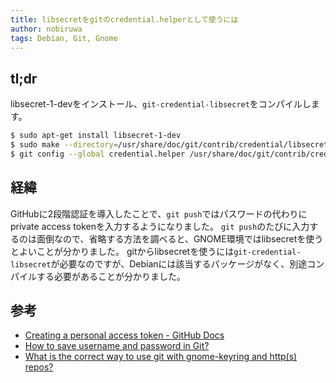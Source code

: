 ```yaml
---
title: libsecretをgitのcredential.helperとして使うには
author: nobiruwa
tags: Debian, Git, Gnome
---
```


## tl;dr

libsecret-1-devをインストール、`git-credential-libsecret`をコンパイルします。

```bash
$ sudo apt-get install libsecret-1-dev
$ sudo make --directory=/usr/share/doc/git/contrib/credential/libsecret
$ git config --global credential.helper /usr/share/doc/git/contrib/credential/libsecret/git-credential-libsecret
```

## 経緯

GitHubに2段階認証を導入したことで、`git push`ではパスワードの代わりにprivate access tokenを入力するようになりました。
`git push`のたびに入力するのは面倒なので、省略する方法を調べると、GNOME環境ではlibsecretを使うとよいことが分かりました。
gitからlibsecretを使うには`git-credential-libsecret`が必要なのですが、Debianには該当するパッケージがなく、別途コンパイルする必要があることが分かりました。

## 参考

- [Creating a personal access token - GitHub Docs](https://docs.github.com/en/github/authenticating-to-github/creating-a-personal-access-token)
- [How to save username and password in Git?](https://stackoverflow.com/a/56898761)
- [What is the correct way to use git with gnome-keyring and http(s) repos?](https://askubuntu.com/questions/773455/what-is-the-correct-way-to-use-git-with-gnome-keyring-and-https-repos)

